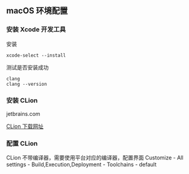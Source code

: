 ## macOS 环境配置

### 安装 Xcode 开发工具

安装
```
xcode-select --install
```

测试是否安装成功
```
clang
clang --version
```

### 安装 CLion

jetbrains.com

[CLion 下载网址](https://www.jetbrains.com/clion/download/#section=mac)

### 配置 CLion

CLion 不带编译器，需要使用平台对应的编译器，配置界面
Customize - All settings - Build,Execution,Deployment - Toolchains - default